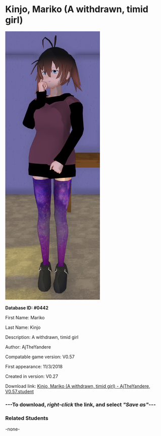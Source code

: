 # Kinjo, Mariko (A withdrawn, timid girl)

<img src="../../Files/Images/Kinjo, Mariko (A withdrawn, timid girl).png" title="Kinjo, Mariko (A withdrawn, timid girl) - AjTheYandere, V0.57">

**Database ID: #0442**

First Name: Mariko

Last Name: Kinjo

Description: A withdrawn, timid girl

Author: AjTheYandere

Compatable game version: V0.57

First appearance: 11/3/2018

Created in version: V0.27

Download link: <a href="https://raw.githubusercontent.com/Arbiter1223/Daigaku-Gurashi-Custom-Students/master/Files/Student%20Files/Kinjo%2C%20Mariko%20(A%20withdrawn%2C%20timid%20girl)%20-%20AjTheYandere%2C%20V0.57.student">Kinjo, Mariko (A withdrawn, timid girl) - AjTheYandere, V0.57.student</a>

### ---**To download, _right-click_ the link, and select _"Save as"_**---

### Related Students

-none-
